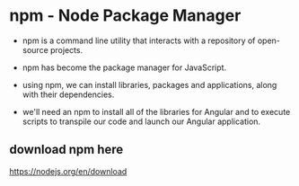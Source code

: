 # npm - Node Package Manager
* npm is a command line utility that interacts with a repository of open-source projects.

* npm has become the package manager for JavaScript.
* using npm, we can install libraries, packages and applications, along with their dependencies.
* we'll need an npm to install all of the libraries for Angular and to execute scripts to transpile our code and launch our Angular application.

## download npm here
https://nodejs.org/en/download